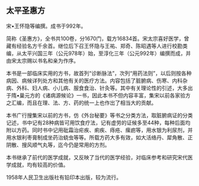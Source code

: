 ## 太平圣惠方

宋•王怀隐等编撰。成书于992年。

简称《圣惠方》，全书共100卷，分1670门，载方16834首。宋太宗喜好医学，曾藏有经验名方千余首。继位后下召王怀隐与王祐、郑奇、陈昭遇等人进行校勘类编，从太平兴国三年（公元978年）始，至淳化三年（公元992年）编撰而成，并由宋太宗赐以书名和亲为作序。

本书是一部临床实用的方书，故首列“诊断脉法”，次列“用药法则”，以后则按各种病因、病候详列处方和其他有关的医疗方法。内容包括了脏腑病、伤寒、内科杂病、外科、妇人病、小儿病、服食食治、针灸等。其中有关理论性的引述，大多出于隋•巢元方的《诸病源候论》一书，因此本书不但内容丰富，集宋以前各家验方之汇编，而且在理、法、方、药的统一上也作岀了相当大的贡献。

本书广行搜集宋以前的方书，仿《外台秘要》等书之分类方法，取脏腑病证的分类记述，书中记有28种病皆可用饮食疗法，记有虚劳的证候多至44种，每种后面均附以方药。同时书中记用砒霜治疟疾、痢疾、痔疮、瘰疬等，用水银为利尿剂，并用水银利枣膏制成坐药治蛲虫等等。所载方药大多有效，如大活络丹、犀角散、正阴散、搜风顺气丸等，迄今仍是常用的方剂。

本书继承了前代的医学成就，又反映了当代的医学经验，对临床参考和研究宋代医学成就，均有较高的价值。

1958年人民卫生出版社有铅印本出版，较为流行。
